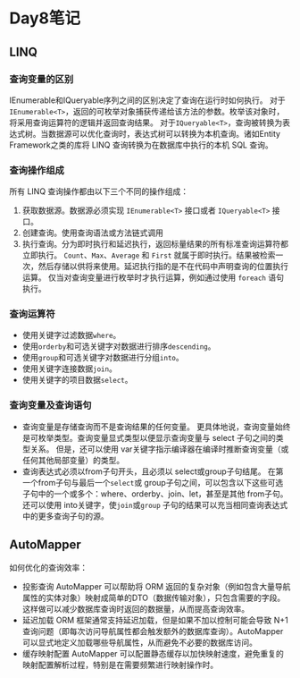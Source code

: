 # Day8笔记

## LINQ

### 查询变量的区别

IEnumerable和IQueryable序列之间的区别决定了查询在运行时如何执行。
对于`IEnumerable<T>`，返回的可枚举对象捕获传递给该方法的参数。枚举该对象时，将采用查询运算符的逻辑并返回查询结果。
对于`IQueryable<T>`，查询被转换为表达式树。当数据源可以优化查询时，表达式树可以转换为本机查询。诸如Entity Framework之类的库将 LINQ 查询转换为在数据库中执行的本机 SQL 查询。

### 查询操作组成

所有 LINQ 查询操作都由以下三个不同的操作组成：

1. 获取数据源。数据源必须实现 `IEnumerable<T>` 接口或者 `IQueryable<T>` 接口。
2. 创建查询。使用查询语法或方法链式调用
3. 执行查询。分为即时执行和延迟执行，返回标量结果的所有标准查询运算符都立即执行。 `Count`、`Max`、`Average` 和 `First` 就属于即时执行。结果被检索一次，然后存储以供将来使用。延迟执行指的是不在代码中声明查询的位置执行运算。 仅当对查询变量进行枚举时才执行运算，例如通过使用 `foreach` 语句执行。

### 查询运算符

* 使用关键字过滤数据`where`。
* 使用`orderby`和可选关键字对数据进行排序`descending`。
* 使用`group`和可选关键字对数据进行分组`into`。
* 使用关键字连接数据`join`。
* 使用关键字的项目数据`select`。

### 查询变量及查询语句

- 查询变量是存储查询而不是查询结果的任何变量。 更具体地说，查询变量始终是可枚举类型。查询变量显式类型以便显示查询变量与 select 子句之间的类型关系。 但是，还可以使用 var关键字指示编译器在编译时推断查询变量（或任何其他局部变量）的类型。
- 查询表达式必须以from子句开头，且必须以 select或group子句结尾。 在第一个from子句与最后一个`select`或  group子句之间，可以包含以下这些可选子句中的一个或多个：where、orderby、join、let，甚至是其他 from子句。 还可以使用 into关键字，使`join`或`group` 子句的结果可以充当相同查询表达式中的更多查询子句的源。

## AutoMapper

如何优化的查询效率：

- 投影查询
  AutoMapper 可以帮助将 ORM 返回的复杂对象（例如包含大量导航属性的实体对象）映射成简单的DTO（数据传输对象），只包含需要的字段。这样做可以减少数据库查询时返回的数据量，从而提高查询效率。
- 延迟加载
  ORM 框架通常支持延迟加载，但是如果不加以控制可能会导致 N+1 查询问题（即每次访问导航属性都会触发额外的数据库查询）。AutoMapper 可以显式地定义加载哪些导航属性，从而避免不必要的数据库访问。
- 缓存映射配置
  AutoMapper 可以配置静态缓存以加快映射速度，避免重复的映射配置解析过程，特别是在需要频繁进行映射操作时。







